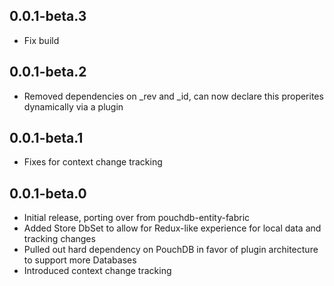 ## 0.0.1-beta.3
- Fix build

## 0.0.1-beta.2
- Removed dependencies on _rev and _id, can now declare this properites dynamically via a plugin

## 0.0.1-beta.1
- Fixes for context change tracking

## 0.0.1-beta.0
- Initial release, porting over from pouchdb-entity-fabric
- Added Store DbSet to allow for Redux-like experience for local data and tracking changes
- Pulled out hard dependency on PouchDB in favor of plugin architecture to support more Databases
- Introduced context change tracking